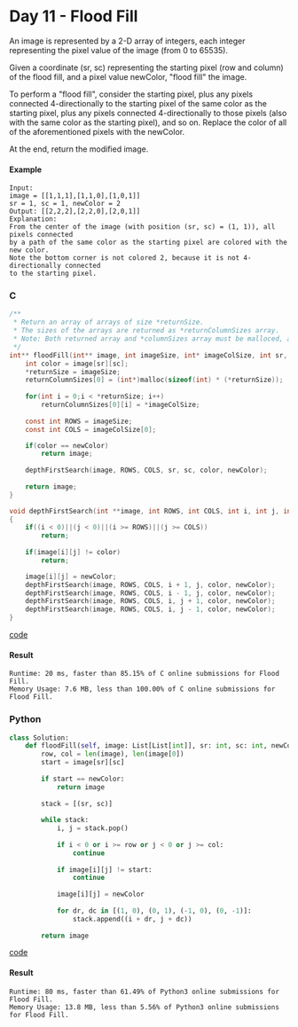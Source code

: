 # Day 11 - Flood Fill
An image is represented by a 2-D array of integers, each integer representing the pixel value of the image (from 0 to 65535).

Given a coordinate (sr, sc) representing the starting pixel (row and column) of the flood fill, and a pixel value newColor, "flood fill" the image.

To perform a "flood fill", consider the starting pixel, plus any pixels connected 4-directionally to the starting pixel of the same color as the starting pixel, plus any pixels connected 4-directionally to those pixels (also with the same color as the starting pixel), and so on. Replace the color of all of the aforementioned pixels with the newColor.

At the end, return the modified image.

#### Example 
```
Input: 
image = [[1,1,1],[1,1,0],[1,0,1]]
sr = 1, sc = 1, newColor = 2
Output: [[2,2,2],[2,2,0],[2,0,1]]
Explanation: 
From the center of the image (with position (sr, sc) = (1, 1)), all pixels connected 
by a path of the same color as the starting pixel are colored with the new color.
Note the bottom corner is not colored 2, because it is not 4-directionally connected
to the starting pixel.
```

### C
```C
/**
 * Return an array of arrays of size *returnSize.
 * The sizes of the arrays are returned as *returnColumnSizes array.
 * Note: Both returned array and *columnSizes array must be malloced, assume caller calls free().
 */
int** floodFill(int** image, int imageSize, int* imageColSize, int sr, int sc, int newColor, int* returnSize, int** returnColumnSizes){
    int color = image[sr][sc];
    *returnSize = imageSize;
    returnColumnSizes[0] = (int*)malloc(sizeof(int) * (*returnSize));
    
    for(int i = 0;i < *returnSize; i++)
        returnColumnSizes[0][i] = *imageColSize;
    
    const int ROWS = imageSize;
    const int COLS = imageColSize[0];

    if(color == newColor)
        return image;
    
    depthFirstSearch(image, ROWS, COLS, sr, sc, color, newColor);
    
    return image;
}

void depthFirstSearch(int **image, int ROWS, int COLS, int i, int j, int color, int newColor)
{   
    if((i < 0)||(j < 0)||(i >= ROWS)||(j >= COLS))
        return;
    
    if(image[i][j] != color)
        return;

    image[i][j] = newColor;
    depthFirstSearch(image, ROWS, COLS, i + 1, j, color, newColor);
    depthFirstSearch(image, ROWS, COLS, i - 1, j, color, newColor);
    depthFirstSearch(image, ROWS, COLS, i, j + 1, color, newColor);
    depthFirstSearch(image, ROWS, COLS, i, j - 1, color, newColor);
}
```
[code](C/floodFill.c)

#### Result
```
Runtime: 20 ms, faster than 85.15% of C online submissions for Flood Fill.
Memory Usage: 7.6 MB, less than 100.00% of C online submissions for Flood Fill.
```

### Python
```python
class Solution:
    def floodFill(self, image: List[List[int]], sr: int, sc: int, newColor: int) -> List[List[int]]:
        row, col = len(image), len(image[0])
        start = image[sr][sc]
        
        if start == newColor:
            return image
        
        stack = [(sr, sc)]
        
        while stack:
            i, j = stack.pop()
            
            if i < 0 or i >= row or j < 0 or j >= col:
                continue
            
            if image[i][j] != start:
                continue
                
            image[i][j] = newColor
            
            for dr, dc in [(1, 0), (0, 1), (-1, 0), (0, -1)]:
                stack.append((i + dr, j + dc))
        
        return image
```
[code](Python/floodFill.py)

#### Result
```
Runtime: 80 ms, faster than 61.49% of Python3 online submissions for Flood Fill.
Memory Usage: 13.8 MB, less than 5.56% of Python3 online submissions for Flood Fill.
```
